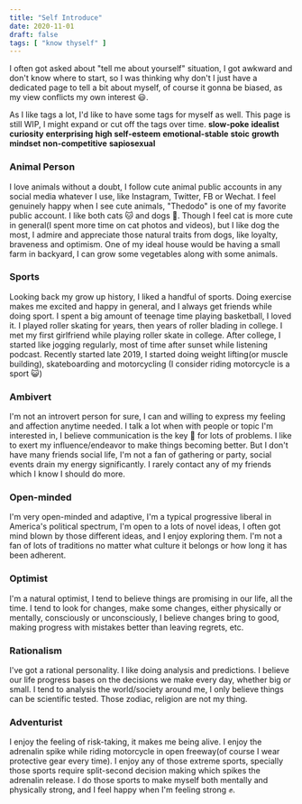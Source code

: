 ```yaml
---
title: "Self Introduce"
date: 2020-11-01
draft: false
tags: [ "know thyself" ]
---
```


I often got asked about "tell me about yourself" situation, I got awkward and don't know where to start, so I was thinking why don't I just have a dedicated page to tell a bit about myself, of course it gonna be biased, as my view conflicts my own interest 😃.  

As I like tags a lot, I'd like to have some tags for myself as well. This page is still WIP, I might expand or cut off the tags over time. 
**slow-poke**
**idealist**
**curiosity**
**enterprising** 
**high self-esteem**
**emotional-stable**
**stoic** 
**growth mindset**
**non-competitive**
**sapiosexual** 

### Animal Person 
I love animals without a doubt, I follow cute animal public accounts in any social media whatever I use, like Instagram, Twitter, FB or Wechat. I feel genuinely happy when I see cute animals, "Thedodo" is one of my favorite public account. I like both cats 🐱 and dogs 🐶. Though I feel cat is more cute in general(I spent more time on cat photos and videos), but I like dog the most, I admire and appreciate those natural traits from dogs, like loyalty, braveness and optimism. One of my ideal house would be having a small farm in backyard, I can grow some vegetables along with some animals.    

### Sports 
Looking back my grow up history, I liked a handful of sports. Doing exercise makes me excited and happy in general, and I always get friends while doing sport. I spent a big amount of teenage time playing basketball, I loved it. I played roller skating for years, then years of roller blading in college. I met my first girlfriend while playing roller skate in college. After college, I started like jogging regularly, most of time after sunset while listening podcast. Recently started late 2019, I started doing weight lifting(or muscle building), skateboarding and motorcycling (I consider riding motorcycle is a sport 😺)      

### Ambivert
I'm not an introvert person for sure, I can and willing to express my feeling and affection anytime needed. I talk a lot when with people or topic I'm interested in, I believe communication is the key 🔑 for lots of problems. I like to exert my influence/endeavor to make things becoming better. But I don't have many friends social life, I'm not a fan of gathering or party, social events drain my energy significantly. I rarely contact any of my friends which I know I should do more.

### Open-minded 
I'm very open-minded and adaptive, I'm a typical progressive liberal in America's political spectrum, I'm open to a lots of novel ideas, I often got mind blown by those different ideas, and I enjoy exploring them. I'm not a fan of lots of traditions no matter what culture it belongs or how long it has been adherent.  

### Optimist
I'm a natural optimist, I tend to believe things are promising in our life, all the time. I tend to look for changes, make some changes, either physically or mentally, consciously or unconsciously, I believe changes bring to good, making progress with mistakes better than leaving regrets, etc. 

### Rationalism
I've got a rational personality. I like doing analysis and predictions. I believe our life progress bases on the decisions we make every day, whether big or small. I tend to analysis the world/society around me, I only believe things can be scientific tested. Those zodiac, religion are not my thing.  

### Adventurist  
I enjoy the feeling of risk-taking, it makes me being alive. I enjoy the adrenalin spike while riding motorcycle in open freeway(of course I wear protective gear every time). I enjoy any of those extreme sports, specially those sports require split-second decision making which spikes the adrenalin release. I do those sports to make myself both mentally and physically strong, and I feel happy when I'm feeling strong ✊.   
